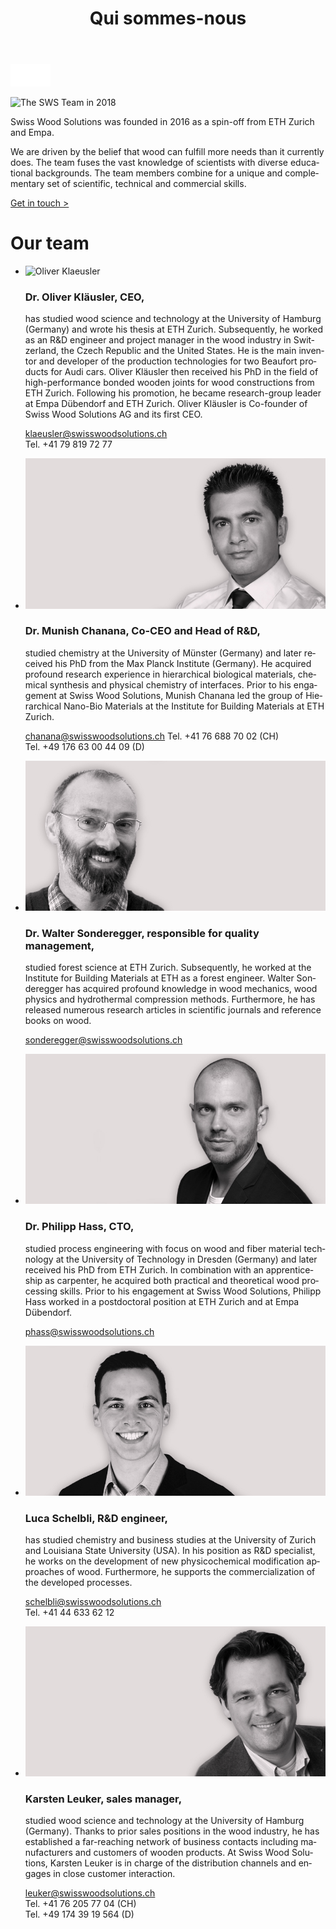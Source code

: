 ﻿---
lang: fr
title: 'Qui sommes-nous'
order: 5
---

<div class="full-width-kenburns">
<div class="wrap-bg-image">


![arrow down](/assets/images/arrow-d-white.svg)
</div>
<img srcset="/assets/images/About_1_Tropical_Wood_Tropenholz_Ersatz_Replacement_Alternative_Sonowood_Ebony_Ebenholz_Swiss_Wood_Solutions_Klimaschutz_ETH_Zuerich_Startup_Schweiz_Switzerland.jpg"
     src="/assets/images/team_cover.jpg" alt="The SWS Team in 2018">
</div>

<div class="full-width">
<div class="wrap -cols2">

Swiss Wood Solutions was founded in 2016 as a spin-off from ETH Zurich
and Empa.

We are driven by the belief that wood can fulfill more needs
than it currently does. The team fuses the vast knowledge of scientists
with diverse educational backgrounds. The team members combine for a
unique and complementary set of scientific, technical and commercial
skills.

<a class="btn -red" href="/en/contact">Get in touch ></a>

# Our team

  - ![Oliver Klaeusler](/assets/images/About_5_Oliver_Kläusler_Tropical_Wood_Tropenholz_Ersatz_Alternative_Sonowood_Ebony_Ebenholz_SwissWoodSolutions_Klimaschutz_ETH_Zuerich_Startup_Schweiz_Switzerland.jpg)

    ### Dr. Oliver Kläusler, CEO,

    has studied wood science and technology at the University of Hamburg
    (Germany) and wrote his thesis at ETH Zurich. Subsequently, he
    worked as an R\&D engineer and project manager in the wood industry
    in Switzerland, the Czech Republic and the United States. He is the
    main inventor and developer of the production technologies for two
    Beaufort products for Audi cars. Oliver Kläusler then received his
    PhD in the field of high-performance bonded wooden joints for wood
    constructions from ETH Zurich. Following his promotion, he became
    research-group leader at Empa Dübendorf and ETH Zurich. Oliver
    Kläusler is Co-founder of Swiss Wood Solutions AG and its first
    CEO.

    <klaeusler@swisswoodsolutions.ch>  
    Tel. +41 79 819 72 77

  - ![Munish Chanana](/assets/images/About_4_Munish_Chanana_Tropical_Wood_Tropenholz_Ersatz_Alternative_Sonowood_Ebony_Ebenholz_SwissWoodSolutions_Klimaschutz_ETH_Zuerich_Startup_Schweiz_Switzerland.jpg)

    ### Dr. Munish Chanana, Co-CEO and Head of R\&D,

    studied chemistry at the University of Münster (Germany) and later
    received his PhD from the Max Planck Institute (Germany). He
    acquired profound research experience in hierarchical biological
    materials, chemical synthesis and physical chemistry of interfaces.
    Prior to his engagement at Swiss Wood Solutions, Munish Chanana led
    the group of Hierarchical Nano-Bio Materials at the Institute for
    Building Materials at ETH Zurich.  

    <chanana@swisswoodsolutions.ch>
    Tel. +41 76 688 70 02 (CH)  
    Tel. +49 176 63 00 44 09 (D)

  - ![Walter Sonderegger](/assets/images/About_7_Walter_Sonderegger_Tropical_Wood_Tropenholz_Ersatz_Alternative_Sonowood_Ebony_Ebenholz_SwissWoodSolutions_Klimaschutz_ETH_Zuerich_Schweiz_Switzerland.jpg)

    ### Dr. Walter Sonderegger, responsible for quality management,

    studied forest science at ETH Zurich. Subsequently, he worked at the
    Institute for Building Materials at ETH as a forest engineer. Walter
    Sonderegger has acquired profound knowledge in wood mechanics, wood
    physics and hydrothermal compression methods. Furthermore, he has
    released numerous research articles in scientific journals and
    reference books on wood.

    <sonderegger@swisswoodsolutions.ch>

  - ![Philipp Hass](/assets/images/About_6_Philipp_Hass_Tropical_Wood_Tropenholz_Ersatz_Alternative_Sonowood_Ebony_Ebenholz_SwissWoodSolutions_Klimaschutz_ETH_Zuerich_Startup_Schweiz_Switzerland.jpg)

    ### Dr. Philipp Hass, CTO,

    studied process engineering with focus on wood and fiber material
    technology at the University of Technology in Dresden (Germany) and
    later received his PhD from ETH Zurich. In combination with an
    apprenticeship as carpenter, he acquired both practical and
    theoretical wood processing skills. Prior to his engagement at Swiss
    Wood Solutions, Philipp Hass worked in a postdoctoral position at
    ETH Zurich and at Empa Dübendorf.

    <phass@swisswoodsolutions.ch>

  - ![Luca Schelbli](/assets/images/About_3_Luca_Schelbli_Tropical_Wood_Tropenholz_Ersatz_Alternative_Sonowood_Ebony_Ebenholz_SwissWoodSolutions_Klimaschutz_ETH_Zuerich_Startup_Schweiz_Switzerland.jpg)

    ### Luca Schelbli, R\&D engineer,

    has studied chemistry and business studies at the University of
    Zurich and Louisiana State University (USA). In his position as R\&D
    specialist, he works on the development of new physicochemical
    modification approaches of wood. Furthermore, he supports the
    commercialization of the developed processes.

    <schelbli@swisswoodsolutions.ch>  
    Tel. +41 44 633 62 12

  - ![Karsten Leuker](/assets/images/About_2_Karsten_Leuker_Tropical_Wood_Tropenholz_Ersatz_Alternative_Sonowood_Ebony_Ebenholz_SwissWoodSolutions_Klimaschutz_ETH_Zuerich_Startup_Schweiz_Switzerland.jpg)

    ### Karsten Leuker, sales manager,

    studied wood science and technology at the University of Hamburg
    (Germany). Thanks to prior sales positions in the wood industry, he
    has established a far-reaching network of business contacts
    including manufacturers and customers of wooden products. At Swiss
    Wood Solutions, Karsten Leuker is in charge of the distribution
    channels and engages in close customer interaction.

    <leuker@swisswoodsolutions.ch>  
    Tel. +41 76 205 77 04 (CH)  
    Tel. +49 174 39 19 564 (D)

</div>
</div>
